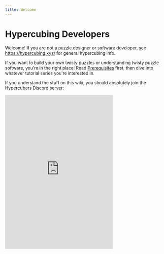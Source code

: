 ```yaml
---
title: Welcome
---
```


<meta property="og:type" content="website">
<meta property="og:title" content="Hypercubing Developers" />
<meta property="og:description" content="Learn everything about designing higher dimensional twisty puzzles and how the software works." />
<meta property="og:url" content="https://dev.hypercubing.xyz/" />

# Hypercubing Developers

Welcome! If you are not a puzzle designer or software developer, see <https://hypercubing.xyz/> for general hypercubing info.

If you want to build your own twisty puzzles or understanding twisty puzzle software, you're in the right place! Read [Prerequisites](prereqs.md) first, then dive into whatever tutorial series you're interested in.

If you understand the stuff on this wiki, you should absolutely join the Hypercubers Discord server:
<iframe src="https://discord.com/widget?id=852389089268858922&theme=dark" width="350" height="500" allowtransparency="true" frameborder="0" sandbox="allow-popups allow-popups-to-escape-sandbox allow-same-origin allow-scripts" align="left"></iframe>
